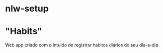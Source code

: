 # nlw-setup

# "Habits"

Web app criado com o intuido de registrar habitos diários do seu dia-a-dia 
